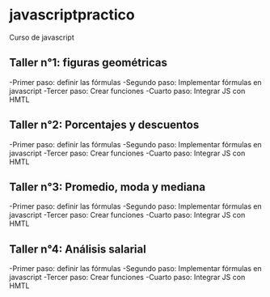 # javascriptpractico
Curso de javascript

## Taller n°1: figuras geométricas

-Primer paso: definir las fórmulas
-Segundo paso: Implementar fórmulas en javascript
-Tercer paso: Crear funciones
-Cuarto paso: Integrar JS con HMTL

## Taller n°2: Porcentajes y descuentos

-Primer paso: definir las fórmulas
-Segundo paso: Implementar fórmulas en javascript
-Tercer paso: Crear funciones
-Cuarto paso: Integrar JS con HMTL

## Taller n°3: Promedio, moda y mediana

-Primer paso: definir las fórmulas
-Segundo paso: Implementar fórmulas en javascript
-Tercer paso: Crear funciones
-Cuarto paso: Integrar JS con HMTL

## Taller n°4: Análisis salarial

-Primer paso: definir las fórmulas
-Segundo paso: Implementar fórmulas en javascript
-Tercer paso: Crear funciones
-Cuarto paso: Integrar JS con HMTL
